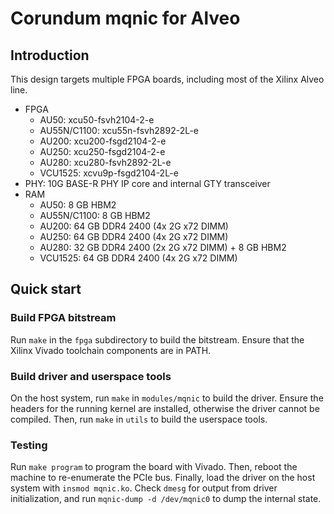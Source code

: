 # Corundum mqnic for Alveo

## Introduction

This design targets multiple FPGA boards, including most of the Xilinx Alveo line.

* FPGA
  * AU50: xcu50-fsvh2104-2-e
  * AU55N/C1100: xcu55n-fsvh2892-2L-e
  * AU200: xcu200-fsgd2104-2-e
  * AU250: xcu250-fsgd2104-2-e
  * AU280: xcu280-fsvh2892-2L-e
  * VCU1525: xcvu9p-fsgd2104-2L-e
* PHY: 10G BASE-R PHY IP core and internal GTY transceiver
* RAM
  * AU50: 8 GB HBM2
  * AU55N/C1100: 8 GB HBM2
  * AU200: 64 GB DDR4 2400 (4x 2G x72 DIMM)
  * AU250: 64 GB DDR4 2400 (4x 2G x72 DIMM)
  * AU280: 32 GB DDR4 2400 (2x 2G x72 DIMM) + 8 GB HBM2
  * VCU1525: 64 GB DDR4 2400 (4x 2G x72 DIMM)

## Quick start

### Build FPGA bitstream

Run `make` in the `fpga` subdirectory to build the bitstream.  Ensure that the Xilinx Vivado toolchain components are in PATH.

### Build driver and userspace tools

On the host system, run `make` in `modules/mqnic` to build the driver.  Ensure the headers for the running kernel are installed, otherwise the driver cannot be compiled.  Then, run `make` in `utils` to build the userspace tools.

### Testing

Run `make program` to program the board with Vivado.  Then, reboot the machine to re-enumerate the PCIe bus.  Finally, load the driver on the host system with `insmod mqnic.ko`.  Check `dmesg` for output from driver initialization, and run `mqnic-dump -d /dev/mqnic0` to dump the internal state.
